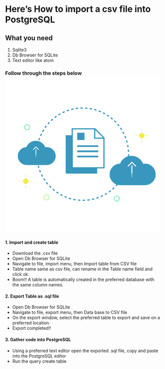 # Here’s How to import a csv file into PostgreSQL
## What you need
1.	Sqlite3
2.	Db Browser for SQLite
3.	Text editor like atom

### Follow through the steps below ![](file.gif)
#### 1. Import and create table
-	Download the .csv file
-	Open Db Browser for SQLite
-	Navigate to file, import menu, then Import table from CSV file
-	Table name same as csv file, can rename in the Table name field and click ok.
-	Boom!! A table is automatically created in the preferred database with the same column names.

#### 2. Export Table as .sql file
-	Open Db Browser for SQLite
-	Navigate to file, export menu, then Data base to CSV file
-	On the export window, select the preferred table to export and save on a preferred location.
-	Export completed!!

#### 3. Gather code into PostgreSQL
-	Using a preferred text editor open the exported .sql file, copy and paste into the PostgreSQL editor
-	Run the query create table
